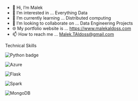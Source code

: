 - 👋 Hi, I’m Malek
- 👀 I’m interested in ... Everything Data
- 🌱 I’m currently learning ... Distributed computing 
- 💞️ I’m looking to collaborate on ... Data Engineering Projects
- 🌐 My portfolio website is ... https://www.malekaldoss.com
- 📫 How to reach me ... Malek.TAldoss@gmail.com

Technical Skills

![Python badge](https://img.shields.io/static/v1?message=python&logo=python&labelColor=5c5c5c&color=3776AB&logoColor=white&label=%20&style=for-the-badge)

![Azure](https://img.shields.io/badge/microsoft%20azure-0089D6?style=for-the-badge&logo=microsoft-azure&logoColor=white)

![Flask](https://img.shields.io/badge/Flask-000000?style=for-the-badge&logo=flask&logoColor=white)

![Spark](https://img.shields.io/badge/Apache_Spark-FFFFFF?style=for-the-badge&logo=apachespark&logoColor=#E35A16)

![MongoDB](https://img.shields.io/badge/MongoDB-4EA94B?style=for-the-badge&logo=mongodb&logoColor=white)


<!---
m-Doss/m-Doss is a ✨ special ✨ repository because its `README.md` (this file) appears on your GitHub profile.
You can click the Preview link to take a look at your changes.
--->
